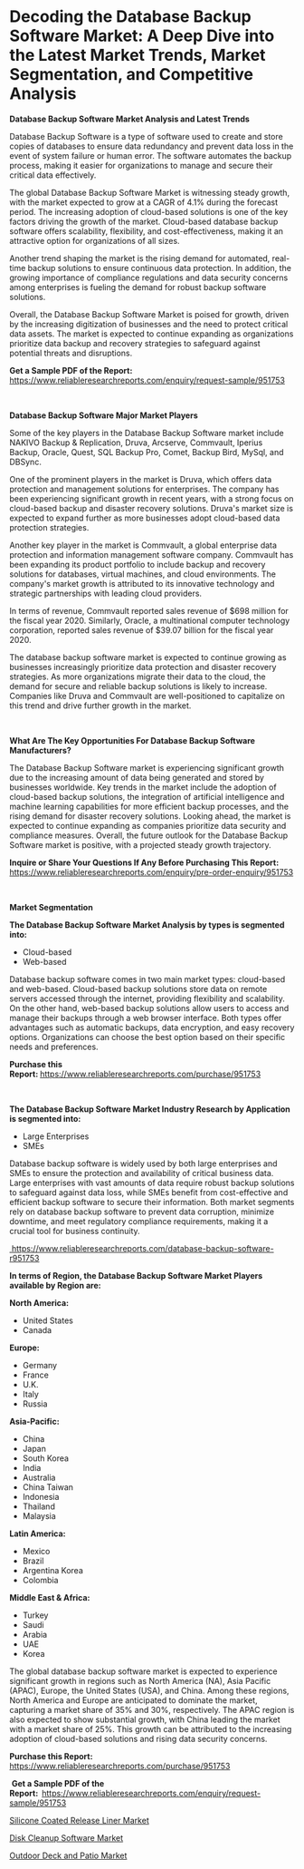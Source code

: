<p><h1>Decoding the Database Backup Software Market: A Deep Dive into the Latest Market Trends, Market Segmentation, and Competitive Analysis</h1></p><p><strong>Database Backup Software Market Analysis and Latest Trends</strong></p>
<p><p>Database Backup Software is a type of software used to create and store copies of databases to ensure data redundancy and prevent data loss in the event of system failure or human error. The software automates the backup process, making it easier for organizations to manage and secure their critical data effectively.</p><p>The global Database Backup Software Market is witnessing steady growth, with the market expected to grow at a CAGR of 4.1% during the forecast period. The increasing adoption of cloud-based solutions is one of the key factors driving the growth of the market. Cloud-based database backup software offers scalability, flexibility, and cost-effectiveness, making it an attractive option for organizations of all sizes.</p><p>Another trend shaping the market is the rising demand for automated, real-time backup solutions to ensure continuous data protection. In addition, the growing importance of compliance regulations and data security concerns among enterprises is fueling the demand for robust backup software solutions.</p><p>Overall, the Database Backup Software Market is poised for growth, driven by the increasing digitization of businesses and the need to protect critical data assets. The market is expected to continue expanding as organizations prioritize data backup and recovery strategies to safeguard against potential threats and disruptions.</p></p>
<p><strong>Get a Sample PDF of the Report:&nbsp;</strong> <a href="https://www.reliableresearchreports.com/enquiry/request-sample/951753">https://www.reliableresearchreports.com/enquiry/request-sample/951753</a></p>
<p>&nbsp;</p>
<p><strong>Database Backup Software Major Market Players</strong></p>
<p><p>Some of the key players in the Database Backup Software market include NAKIVO Backup & Replication, Druva, Arcserve, Commvault, Iperius Backup, Oracle, Quest, SQL Backup Pro, Comet, Backup Bird, MySql, and DBSync.</p><p>One of the prominent players in the market is Druva, which offers data protection and management solutions for enterprises. The company has been experiencing significant growth in recent years, with a strong focus on cloud-based backup and disaster recovery solutions. Druva's market size is expected to expand further as more businesses adopt cloud-based data protection strategies.</p><p>Another key player in the market is Commvault, a global enterprise data protection and information management software company. Commvault has been expanding its product portfolio to include backup and recovery solutions for databases, virtual machines, and cloud environments. The company's market growth is attributed to its innovative technology and strategic partnerships with leading cloud providers.</p><p>In terms of revenue, Commvault reported sales revenue of $698 million for the fiscal year 2020. Similarly, Oracle, a multinational computer technology corporation, reported sales revenue of $39.07 billion for the fiscal year 2020.</p><p>The database backup software market is expected to continue growing as businesses increasingly prioritize data protection and disaster recovery strategies. As more organizations migrate their data to the cloud, the demand for secure and reliable backup solutions is likely to increase. Companies like Druva and Commvault are well-positioned to capitalize on this trend and drive further growth in the market.</p></p>
<p>&nbsp;</p>
<p><strong>What Are The Key Opportunities For Database Backup Software Manufacturers?</strong></p>
<p><p>The Database Backup Software market is experiencing significant growth due to the increasing amount of data being generated and stored by businesses worldwide. Key trends in the market include the adoption of cloud-based backup solutions, the integration of artificial intelligence and machine learning capabilities for more efficient backup processes, and the rising demand for disaster recovery solutions. Looking ahead, the market is expected to continue expanding as companies prioritize data security and compliance measures. Overall, the future outlook for the Database Backup Software market is positive, with a projected steady growth trajectory.</p></p>
<p><strong>Inquire or Share Your Questions If Any Before Purchasing This Report:</strong> <a href="https://www.reliableresearchreports.com/enquiry/pre-order-enquiry/951753">https://www.reliableresearchreports.com/enquiry/pre-order-enquiry/951753</a></p>
<p>&nbsp;</p>
<p><strong>Market Segmentation</strong></p>
<p><strong>The Database Backup Software Market Analysis by types is segmented into:</strong></p>
<p><ul><li>Cloud-based</li><li>Web-based</li></ul></p>
<p><p>Database backup software comes in two main market types: cloud-based and web-based. Cloud-based backup solutions store data on remote servers accessed through the internet, providing flexibility and scalability. On the other hand, web-based backup solutions allow users to access and manage their backups through a web browser interface. Both types offer advantages such as automatic backups, data encryption, and easy recovery options. Organizations can choose the best option based on their specific needs and preferences.</p></p>
<p><strong>Purchase this Report:&nbsp;</strong><a href="https://www.reliableresearchreports.com/purchase/951753">https://www.reliableresearchreports.com/purchase/951753</a></p>
<p>&nbsp;</p>
<p><strong>The Database Backup Software Market Industry Research by Application is segmented into:</strong></p>
<p><ul><li>Large Enterprises</li><li>SMEs</li></ul></p>
<p><p>Database backup software is widely used by both large enterprises and SMEs to ensure the protection and availability of critical business data. Large enterprises with vast amounts of data require robust backup solutions to safeguard against data loss, while SMEs benefit from cost-effective and efficient backup software to secure their information. Both market segments rely on database backup software to prevent data corruption, minimize downtime, and meet regulatory compliance requirements, making it a crucial tool for business continuity.</p></p>
<p><a href="https://www.reliableresearchreports.com/database-backup-software-r951753">&nbsp;https://www.reliableresearchreports.com/database-backup-software-r951753</a></p>
<p><strong>In terms of Region, the Database Backup Software Market Players available by Region are:</strong></p>
<p>
    <p> <strong> North America: </strong>
        <ul>
            <li>United States</li>
            <li>Canada</li>
        </ul>
        </p> 
    <p> <strong> Europe: </strong>
        <ul>
            <li>Germany</li>
            <li>France</li>
            <li>U.K.</li>
            <li>Italy</li>
            <li>Russia</li>
        </ul>
        </p> 
    <p> <strong> Asia-Pacific: </strong>
        <ul>
            <li>China</li>
            <li>Japan</li>
            <li>South Korea</li>
            <li>India</li>
            <li>Australia</li>
            <li>China Taiwan</li>
            <li>Indonesia</li>
            <li>Thailand</li>
            <li>Malaysia</li>
        </ul>
        </p> 
    <p> <strong> Latin America: </strong>
        <ul>
            <li>Mexico</li>
            <li>Brazil</li>
            <li>Argentina Korea</li>
            <li>Colombia</li>
        </ul>
        </p> 
    <p> <strong> Middle East & Africa: </strong>
        <ul>
            <li>Turkey</li>
            <li>Saudi</li>
            <li>Arabia</li>
            <li>UAE</li>
            <li>Korea</li>
        </ul>
    </p>
    </p>
<p><p>The global database backup software market is expected to experience significant growth in regions such as North America (NA), Asia Pacific (APAC), Europe, the United States (USA), and China. Among these regions, North America and Europe are anticipated to dominate the market, capturing a market share of 35% and 30%, respectively. The APAC region is also expected to show substantial growth, with China leading the market with a market share of 25%. This growth can be attributed to the increasing adoption of cloud-based solutions and rising data security concerns.</p></p>
<p><strong>Purchase this Report: </strong><a href="https://www.reliableresearchreports.com/purchase/951753">https://www.reliableresearchreports.com/purchase/951753</a></p>
<p>&nbsp;<strong>Get a Sample PDF of the Report:&nbsp;&nbsp;</strong><a href="https://www.reliableresearchreports.com/enquiry/request-sample/951753">https://www.reliableresearchreports.com/enquiry/request-sample/951753</a></p>
<p><strong></strong></p>
<p><p><a href="https://www.linkedin.com/pulse/silicone-coated-release-liner-market-research-report-unlocks-ooebc?trackingId=dKvJeshH8i9jgb965AsO2Q%3D%3D">Silicone Coated Release Liner Market</a></p><p><a href="https://github.com/RichRobinson5/Market-Research-Report-List-5/blob/main/disk-cleanup-software-market.md">Disk Cleanup Software Market</a></p><p><a href="https://www.linkedin.com/pulse/outdoor-deck-patio-market-insight-trends-growth-forecasted-u0oke?trackingId=0TnzYR9LdLmR4HVSgS1S%2Fg%3D%3D">Outdoor Deck and Patio Market</a></p></p>
